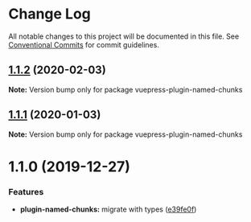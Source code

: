 # Change Log

All notable changes to this project will be documented in this file.
See [Conventional Commits](https://conventionalcommits.org) for commit guidelines.

## [1.1.2](https://github.com/vuepress/vuepress-community/compare/vuepress-plugin-named-chunks@1.1.1...vuepress-plugin-named-chunks@1.1.2) (2020-02-03)

**Note:** Version bump only for package vuepress-plugin-named-chunks

## [1.1.1](https://github.com/vuepress/vuepress-community/compare/vuepress-plugin-named-chunks@1.1.0...vuepress-plugin-named-chunks@1.1.1) (2020-01-03)

**Note:** Version bump only for package vuepress-plugin-named-chunks

# 1.1.0 (2019-12-27)

### Features

- **plugin-named-chunks:** migrate with types ([e39fe0f](https://github.com/vuepress/vuepress-community/commit/e39fe0f1cc6badfa54540300718d688222bf168b))
